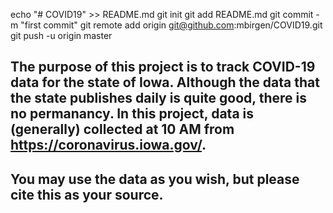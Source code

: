 echo "# COVID19" >> README.md
git init
git add README.md
git commit -m "first commit"
git remote add origin git@github.com:mbirgen/COVID19.git
git push -u origin master
                
## The purpose of this project is to track COVID-19 data for the state of Iowa. Although the data that the state publishes daily is quite good, there is no permanancy. In this project, data is (generally) collected at 10 AM from https://coronavirus.iowa.gov/.
## You may use the data as you wish, but please cite this as your source.
